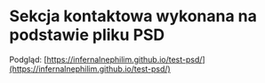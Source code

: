 # Sekcja kontaktowa wykonana na podstawie pliku PSD

Podgląd: [https://infernalnephilim.github.io/test-psd/](https://infernalnephilim.github.io/test-psd/)
